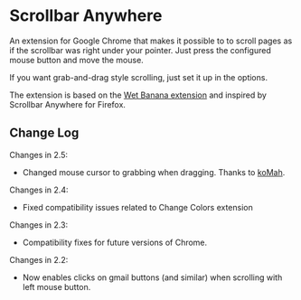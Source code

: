 Scrollbar Anywhere
==================

An extension for Google Chrome that makes it possible to to scroll pages as if the scrollbar was right under your pointer. Just press the configured mouse button and move the mouse.

If you want grab-and-drag style scrolling, just set it up in the options.

The extension is based on the [Wet Banana extension](https://github.com/jedediah/wetbanana) and inspired by Scrollbar Anywhere for Firefox.

Change Log
----------

Changes in 2.5:
- Changed mouse cursor to grabbing when dragging. Thanks to [koMah](https://github.com/koMah).

Changes in 2.4:
- Fixed compatibility issues related to Change Colors extension

Changes in 2.3:
- Compatibility fixes for future versions of Chrome.

Changes in 2.2:
- Now enables clicks on gmail buttons (and similar) when scrolling with left mouse button.
